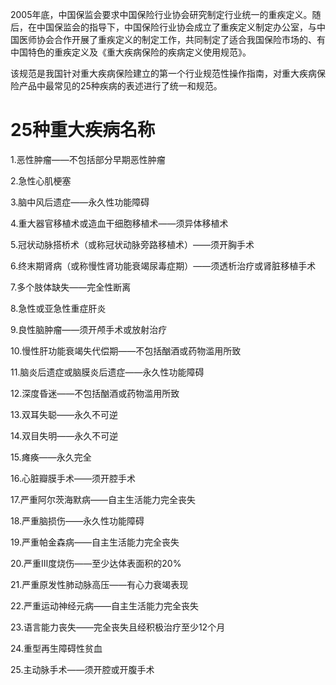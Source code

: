 2005年底，中国保监会要求中国保险行业协会研究制定行业统一的重疾定义。随后，在中国保监会的指导下，中国保险行业协会成立了重疾定义制定办公室，与中国医师协会合作开展了重疾定义的制定工作，共同制定了适合我国保险市场的、有中国特色的重疾定义及《重大疾病保险的疾病定义使用规范》。

该规范是我国针对重大疾病保险建立的第一个行业规范性操作指南，对重大疾病保险产品中最常见的25种疾病的表述进行了统一和规范。



# **25种重大疾病名称**

1.恶性肿瘤——不包括部分早期恶性肿瘤

2.急性心肌梗塞

3.脑中风后遗症——永久性功能障碍

4.重大器官移植术或造血干细胞移植术——须异体移植术

5.冠状动脉搭桥术（或称冠状动脉旁路移植术）——须开胸手术

6.终末期肾病（或称慢性肾功能衰竭尿毒症期）——须透析治疗或肾脏移植手术

7.多个肢体缺失——完全性断离

8.急性或亚急性重症肝炎

9.良性脑肿瘤——须开颅手术或放射治疗

10.慢性肝功能衰竭失代偿期——不包括酗酒或药物滥用所致

11.脑炎后遗症或脑膜炎后遗症——永久性功能障碍

12.深度昏迷——不包括酗酒或药物滥用所致

13.双耳失聪——永久不可逆

14.双目失明——永久不可逆

15.瘫痪——永久完全

16.心脏瓣膜手术——须开腔手术

17.严重阿尔茨海默病——自主生活能力完全丧失

18.严重脑损伤——永久性功能障碍

19.严重帕金森病——自主生活能力完全丧失

20.严重Ⅲ度烧伤——至少达体表面积的20%

21.严重原发性肺动脉高压——有心力衰竭表现

22.严重运动神经元病——自主生活能力完全丧失

23.语言能力丧失——完全丧失且经积极治疗至少12个月

24.重型再生障碍性贫血

25.主动脉手术——须开腔或开腹手术

